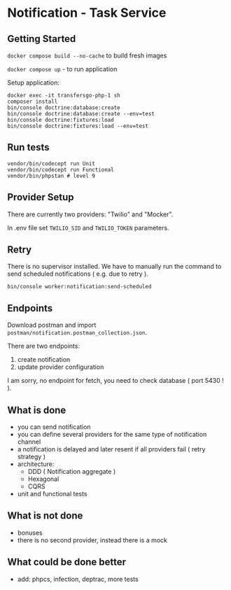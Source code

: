 # Notification - Task Service

## Getting Started

`docker compose build --no-cache` to build fresh images

`docker compose up` - to run application

Setup application:

```shell
docker exec -it transfersgo-php-1 sh
composer install
bin/console doctrine:database:create
bin/console doctrine:database:create --env=test
bin/console doctrine:fixtures:load
bin/console doctrine:fixtures:load --env=test
```

## Run tests

```shell
vendor/bin/codecept run Unit
vendor/bin/codecept run Functional
vendor/bin/phpstan # level 9
```

## Provider Setup

There are currently two providers: "Twilio" and "Mocker".

In .env file set `TWILIO_SID` and `TWILIO_TOKEN` parameters.

## Retry

There is no supervisor installed. We have to manually run the command to send scheduled notifications ( e.g. due to retry ).

`bin/console worker:notification:send-scheduled`

## Endpoints

Download postman and import `postman/notification.postman_collection.json`.

There are two endpoints:

1. create notification
2. update provider configuration

I am sorry, no endpoint for fetch, you need to check database ( port 5430 ! ).

## What is done

- you can send notification 
- you can define several providers for the same type of notification channel
- a notification is delayed and later resent if all providers fail ( retry strategy )
- architecture:
  - DDD ( Notification aggregate )
  - Hexagonal
  - CQRS
- unit and functional tests 

## What is not done

- bonuses
- there is no second provider, instead there is a mock

## What could be done better

- add: phpcs, infection, deptrac, more tests
